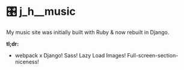 # :control_knobs: j_h__music

My music site was initially built with Ruby & now rebuilt in Django.

__tl;dr:__
- webpack x Django! Sass! Lazy Load Images! Full-screen-section-niceness!
